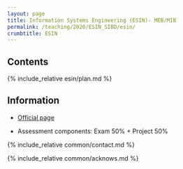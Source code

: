```yaml
---
layout: page
title: Information Systems Engineering (ESIN)- MEB/MIB
permalink: /teaching/2020/ESIN_SIBD/esin/
crumbtitle: ESIN
---
```


## Contents 

{% include_relative esin/plan.md %}

## Information

- [Official page](https://sigarra.up.pt/feup/pt/UCURR_GERAL.FICHA_UC_VIEW?pv_ocorrencia_id=436542)

- Assessment components: Exam 50% + Project 50%

{% include_relative common/contact.md %}

{% include_relative common/acknows.md %}




